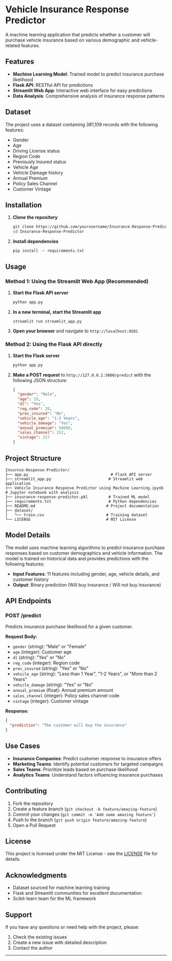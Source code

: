 # Vehicle Insurance Response Predictor

A machine learning application that predicts whether a customer will purchase vehicle insurance based on various demographic and vehicle-related features.

##  Features

- **Machine Learning Model**: Trained model to predict insurance purchase likelihood
- **Flask API**: RESTful API for predictions
- **Streamlit Web App**: Interactive web interface for easy predictions
- **Data Analysis**: Comprehensive analysis of insurance response patterns

## Dataset

The project uses a dataset containing 381,109 records with the following features:
- Gender
- Age
- Driving License status
- Region Code
- Previously Insured status
- Vehicle Age
- Vehicle Damage history
- Annual Premium
- Policy Sales Channel
- Customer Vintage

##  Installation

1. **Clone the repository**
   ```bash
   git clone https://github.com/yourusername/Insurance-Response-Predictor.git
   cd Insurance-Response-Predictor
   ```

2. **Install dependencies**
   ```bash
   pip install -r requirements.txt
   ```

##  Usage

### Method 1: Using the Streamlit Web App (Recommended)

1. **Start the Flask API server**
   ```bash
   python app.py
   ```

2. **In a new terminal, start the Streamlit app**
   ```bash
   streamlit run streamlit_app.py
   ```

3. **Open your browser** and navigate to `http://localhost:8501`

### Method 2: Using the Flask API directly

1. **Start the Flask server**
   ```bash
   python app.py
   ```

2. **Make a POST request** to `http://127.0.0.1:5000/predict` with the following JSON structure:
   ```json
   {
     "gender": "Male",
     "age": 25,
     "dl": "Yes",
     "reg_code": 28,
     "prev_insured": "No",
     "vehicle_age": "1-2 Years",
     "vehicle_damage": "Yes",
     "annual_premium": 50000,
     "sales_channel": 152,
     "vintage": 217
   }
   ```

##  Project Structure

```
Insurnce-Response-Predictor/
├── app.py                                    # Flask API server
├── streamlit_app.py                         # Streamlit web application
├── Vehicle Insurance Response Predictor using Machine Learning.ipynb  # Jupyter notebook with analysis
├── insurance-response-predictor.pkl         # Trained ML model
├── requirements.txt                         # Python dependencies
├── README.md                               # Project documentation
├── dataset/
│   └── train.csv                           # Training dataset
└── LICENSE                                 # MIT License
```

## Model Details

The model uses machine learning algorithms to predict insurance purchase responses based on customer demographics and vehicle information. The model is trained on historical data and provides predictions with the following features:

- **Input Features**: 11 features including gender, age, vehicle details, and customer history
- **Output**: Binary prediction (Will buy insurance / Will not buy insurance)

##  API Endpoints

### POST /predict

Predicts insurance purchase likelihood for a given customer.

**Request Body:**
- `gender` (string): "Male" or "Female"
- `age` (integer): Customer age
- `dl` (string): "Yes" or "No"
- `reg_code` (integer): Region code
- `prev_insured` (string): "Yes" or "No"
- `vehicle_age` (string): "Less than 1 Year", "1-2 Years", or "More than 2 Years"
- `vehicle_damage` (string): "Yes" or "No"
- `annual_premium` (float): Annual premium amount
- `sales_channel` (integer): Policy sales channel code
- `vintage` (integer): Customer vintage

**Response:**
```json
{
  "prediction": "The customer will buy the insurance"
}
```

## Use Cases

- **Insurance Companies**: Predict customer response to insurance offers
- **Marketing Teams**: Identify potential customers for targeted campaigns
- **Sales Teams**: Prioritize leads based on purchase likelihood
- **Analytics Teams**: Understand factors influencing insurance purchases

##  Contributing

1. Fork the repository
2. Create a feature branch (`git checkout -b feature/amazing-feature`)
3. Commit your changes (`git commit -m 'Add some amazing feature'`)
4. Push to the branch (`git push origin feature/amazing-feature`)
5. Open a Pull Request

##  License

This project is licensed under the MIT License - see the [LICENSE](LICENSE) file for details.

##  Acknowledgments

- Dataset sourced for machine learning training
- Flask and Streamlit communities for excellent documentation
- Scikit-learn team for the ML framework

##  Support

If you have any questions or need help with the project, please:
1. Check the existing issues
2. Create a new issue with detailed description
3. Contact the author

---

